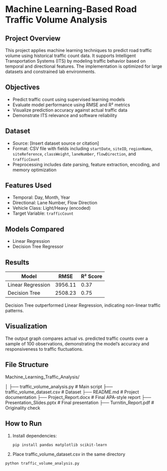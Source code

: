 # Machine Learning-Based Road Traffic Volume Analysis



## Project Overview
This project applies machine learning techniques to predict road traffic volume using historical traffic count data. It supports Intelligent Transportation Systems (ITS) by modeling traffic behavior based on temporal and directional features. The implementation is optimized for large datasets and constrained lab environments.

## Objectives
- Predict traffic count using supervised learning models
- Evaluate model performance using RMSE and R² metrics
- Visualize prediction accuracy against actual traffic data
- Demonstrate ITS relevance and software reliability

## Dataset
- Source: [Insert dataset source or citation]
- Format: CSV file with fields including `startDate`, `siteID`, `regionName`, `siteReference`, `classWeight`, `laneNumber`, `flowDirection`, and `trafficCount`
- Preprocessing includes date parsing, feature extraction, encoding, and memory optimization

## Features Used
- Temporal: Day, Month, Year
- Directional: Lane Number, Flow Direction
- Vehicle Class: Light/Heavy (encoded)
- Target Variable: `trafficCount`

## Models Compared
- Linear Regression
- Decision Tree Regressor

## Results
| Model              | RMSE     | R² Score |
|--------------------|----------|----------|
| Linear Regression  | 3956.11  | 0.37     |
| Decision Tree      | 2508.23  | 0.75     |

Decision Tree outperformed Linear Regression, indicating non-linear traffic patterns.

## Visualization
The output graph compares actual vs. predicted traffic counts over a sample of 100 observations, demonstrating the model’s accuracy and responsiveness to traffic fluctuations.

## File Structure
Machine_Learning_Traffic_Analysis/

│
├── traffic_volume_analysis.py       # Main script
├── traffic_volume_dataset.csv       # Dataset
├── README.md                        # Project documentation
├── Project_Report.docx              # Final APA-style report
├── Presentation_Slides.pptx         # Final presentation
├── Turnitin_Report.pdf              # Originality check


## How to Run
1. Install dependencies:
   ```bash
   pip install pandas matplotlib scikit-learn
   
2. Place traffic_volume_dataset.csv in the same directory

 ```bash
python traffic_volume_analysis.py




